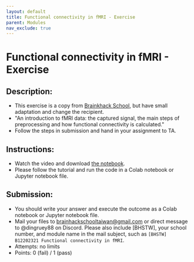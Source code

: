 ```yaml
---
layout: default
title: Functional connectivity in fMRI - Exercise
parent: Modules
nav_exclude: true
---
```


# Functional connectivity in fMRI - Exercise

## Description:

-	This exercise is a copy from [Brainkhack School](https://school.brainhackmtl.org/modules/fmri_connectivity/), but have small adaptation and change the recipient.
-	"An introduction to fMRI data: the captured signal, the main steps of preprocessing and how functional connectivity is calculated."
-	Follow the steps in submission and hand in your assignment to TA.

## Instructions:

-	Watch the video and download [the notebook](https://github.com/school-brainhack/school-brainhack.github.io/blob/main/content/en/modules/fmri_connectivity/BHS_fMRI_connectivity.ipynb).
-	Please follow the tutorial and run the code in a Colab notebook or Jupyter notebook file.


## Submission:

- You should write your answer and execute the outcome as a Colab notebook or Jupyter notebook file.
- Mail your files to brainhackschooltaiwan@gmail.com or direct message to @dingruey88 on Discord. Please also include [BHSTW], your school number, and module name in the mail subject, such as `[BHSTW] B12202321 Functional connectivity in fMRI`.
- Attempts: no limits
- Points: 0 (fail) / 1 (pass)